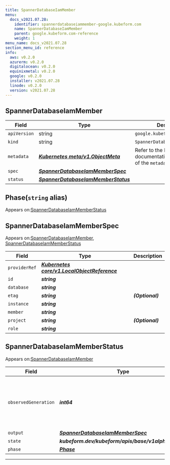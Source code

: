 ```yaml
---
title: SpannerDatabaseIamMember
menu:
  docs_v2021.07.28:
    identifier: spannerdatabaseiammember-google.kubeform.com
    name: SpannerDatabaseIamMember
    parent: google.kubeform.com-reference
    weight: 1
menu_name: docs_v2021.07.28
section_menu_id: reference
info:
  aws: v0.2.0
  azurerm: v0.2.0
  digitalocean: v0.2.0
  equinixmetal: v0.2.0
  google: v0.2.0
  installer: v2021.07.28
  linode: v0.2.0
  version: v2021.07.28
---
```


## SpannerDatabaseIamMember
| Field | Type | Description |
| ------ | ----- | ----------- |
| `apiVersion` | string | `google.kubeform.com/v1alpha1` |
|    `kind` | string | `SpannerDatabaseIamMember` |
| `metadata` | ***[Kubernetes meta/v1.ObjectMeta](https://v1-18.docs.kubernetes.io/docs/reference/generated/kubernetes-api/v1.18/#objectmeta-v1-meta)***|Refer to the Kubernetes API documentation for the fields of the `metadata` field.|
| `spec` | ***[SpannerDatabaseIamMemberSpec](#spannerdatabaseiammemberspec)***||
| `status` | ***[SpannerDatabaseIamMemberStatus](#spannerdatabaseiammemberstatus)***||
## Phase(`string` alias)

Appears on:[SpannerDatabaseIamMemberStatus](#spannerdatabaseiammemberstatus)

## SpannerDatabaseIamMemberSpec

Appears on:[SpannerDatabaseIamMember](#spannerdatabaseiammember), [SpannerDatabaseIamMemberStatus](#spannerdatabaseiammemberstatus)

| Field | Type | Description |
| ------ | ----- | ----------- |
| `providerRef` | ***[Kubernetes core/v1.LocalObjectReference](https://v1-18.docs.kubernetes.io/docs/reference/generated/kubernetes-api/v1.18/#localobjectreference-v1-core)***||
| `id` | ***string***||
| `database` | ***string***||
| `etag` | ***string***| ***(Optional)*** |
| `instance` | ***string***||
| `member` | ***string***||
| `project` | ***string***| ***(Optional)*** |
| `role` | ***string***||
## SpannerDatabaseIamMemberStatus

Appears on:[SpannerDatabaseIamMember](#spannerdatabaseiammember)

| Field | Type | Description |
| ------ | ----- | ----------- |
| `observedGeneration` | ***int64***| ***(Optional)*** Resource generation, which is updated on mutation by the API Server.|
| `output` | ***[SpannerDatabaseIamMemberSpec](#spannerdatabaseiammemberspec)***| ***(Optional)*** |
| `state` | ***kubeform.dev/kubeform/apis/base/v1alpha1.State***| ***(Optional)*** |
| `phase` | ***[Phase](#phase)***| ***(Optional)*** |
---
